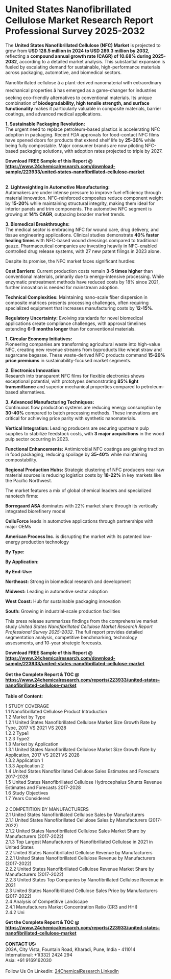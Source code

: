 <h1>United States Nanofibrillated Cellulose Market Research Report Professional Survey 2025-2032</h1><p>The <strong>United States Nanofibrillated Cellulose (NFC) Market</strong> is projected to grow from <strong>USD 128.5 million in 2024 to USD 289.3 million by 2032</strong>, reflecting a <strong>compound annual growth rate (CAGR) of 10.68% during 2025-2032</strong>, according to a detailed market analysis. This substantial expansion is fueled by escalating demand for sustainable, high-performance materials across packaging, automotive, and biomedical sectors.</p><p>Nanofibrillated cellulose â a plant-derived nanomaterial with extraordinary mechanical properties â has emerged as a game-changer for industries seeking eco-friendly alternatives to conventional materials. Its unique combination of <strong>biodegradability, high tensile strength, and surface functionality</strong> makes it particularly valuable in composite materials, barrier coatings, and advanced medical applications.</p><p><strong>1. Sustainable Packaging Revolution:</strong><br>
The urgent need to replace petroleum-based plastics is accelerating NFC adoption in packaging. Recent FDA approvals for food-contact NFC films have opened doors for products that extend shelf life by <strong>25-30%</strong> while being fully compostable. Major consumer brands are now piloting NFC-based packaging solutions, with adoption rates projected to triple by 2027.</p><div><b>Download FREE Sample of this Report @ 
            <a href="https://www.24chemicalresearch.com/download-sample/223933/united-states-nanofibrillated-cellulose-market">
            https://www.24chemicalresearch.com/download-sample/223933/united-states-nanofibrillated-cellulose-market</a></b></div><br><p><strong>2. Lightweighting in Automotive Manufacturing:</strong><br>
Automakers are under intense pressure to improve fuel efficiency through material innovation. NFC-reinforced composites reduce component weight by <strong>15-20%</strong> while maintaining structural integrity, making them ideal for interior panels and trim components. The automotive NFC segment is growing at <strong>14% CAGR</strong>, outpacing broader market trends.</p><p><strong>3. Biomedical Breakthroughs:</strong><br>
The medical sector is embracing NFC for wound care, drug delivery, and tissue engineering applications. Clinical studies demonstrate <strong>40% faster healing times</strong> with NFC-based wound dressings compared to traditional gauze. Pharmaceutical companies are investing heavily in NFC-enabled controlled drug release systems, with 27 new patent filings in 2023 alone.</p><p>Despite its promise, the NFC market faces significant hurdles:</p><p><strong>Cost Barriers:</strong> Current production costs remain <strong>3-5 times higher</strong> than conventional materials, primarily due to energy-intensive processing. While enzymatic pretreatment methods have reduced costs by 18% since 2021, further innovation is needed for mainstream adoption.</p><p><strong>Technical Complexities:</strong> Maintaining nano-scale fiber dispersion in composite matrices presents processing challenges, often requiring specialized equipment that increases manufacturing costs by <strong>12-15%</strong>.</p><p><strong>Regulatory Uncertainty:</strong> Evolving standards for novel biomedical applications create compliance challenges, with approval timelines extending <strong>6-9 months longer</strong> than for conventional materials.</p><p><strong>1. Circular Economy Initiatives:</strong><br>
Pioneering companies are transforming agricultural waste into high-value NFC, creating new revenue streams from byproducts like wheat straw and sugarcane bagasse. These waste-derived NFC products command <strong>15-20% price premiums</strong> in sustainability-focused market segments.</p><p><strong>2. Electronics Innovation:</strong><br>
Research into transparent NFC films for flexible electronics shows exceptional potential, with prototypes demonstrating <strong>85% light transmittance</strong> and superior mechanical properties compared to petroleum-based alternatives.</p><p><strong>3. Advanced Manufacturing Techniques:</strong><br>
Continuous flow production systems are reducing energy consumption by <strong>30-40%</strong> compared to batch processing methods. These innovations are critical for achieving price parity with synthetic nanomaterials.</p><p><strong>Vertical Integration:</strong> Leading producers are securing upstream pulp supplies to stabilize feedstock costs, with <strong>3 major acquisitions</strong> in the wood pulp sector occurring in 2023.</p><p><strong>Functional Enhancements:</strong> Antimicrobial NFC coatings are gaining traction in food packaging, reducing spoilage by <strong>35-40%</strong> while maintaining compostability.</p><p><strong>Regional Production Hubs:</strong> Strategic clustering of NFC producers near raw material sources is reducing logistics costs by <strong>18-22%</strong> in key markets like the Pacific Northwest.</p><p>The market features a mix of global chemical leaders and specialized nanotech firms:</p><p><strong>Borregaard ASA</strong> dominates with 22% market share through its vertically integrated biorefinery model</p><p><strong>CelluForce</strong> leads in automotive applications through partnerships with major OEMs</p><p><strong>American Process Inc.</strong> is disrupting the market with its patented low-energy production technology</p><p><strong>By Type:</strong></p><p><strong>By Application:</strong></p><p><strong>By End-Use:</strong></p><p><strong>Northeast:</strong> Strong in biomedical research and development</p><p><strong>Midwest:</strong> Leading in automotive sector adoption</p><p><strong>West Coast:</strong> Hub for sustainable packaging innovation</p><p><strong>South:</strong> Growing in industrial-scale production facilities</p><p>This press release summarizes findings from the comprehensive market study <em>United States Nanofibrillated Cellulose Market Research Report Professional Survey 2025-2032</em>. The full report provides detailed segmentation analysis, competitive benchmarking, technology assessments, and 10-year strategic forecasts.</p><div><b>Download FREE Sample of this Report @ 
            <a href="https://www.24chemicalresearch.com/download-sample/223933/united-states-nanofibrillated-cellulose-market">
            https://www.24chemicalresearch.com/download-sample/223933/united-states-nanofibrillated-cellulose-market</a></b></div><br><div><b>Get the Complete Report & TOC @ 
            <a href="https://www.24chemicalresearch.com/reports/223933/united-states-nanofibrillated-cellulose-market">
            https://www.24chemicalresearch.com/reports/223933/united-states-nanofibrillated-cellulose-market</a></b></div><br>
            <b>Table of Content:</b><p>1 STUDY COVERAGE<br />
1.1 Nanofibrillated Cellulose Product Introduction<br />
1.2 Market by Type<br />
1.2.1 United States Nanofibrillated Cellulose Market Size Growth Rate by Type, 2017 VS 2021 VS 2028<br />
1.2.2 Type1<br />
1.2.3 Type2<br />
1.3 Market by Application<br />
1.3.1 United States Nanofibrillated Cellulose  Market Size Growth Rate by Application, 2017 VS 2021 VS 2028<br />
1.3.2 Application 1<br />
1.3.3 Application 2<br />
1.4 United States Nanofibrillated Cellulose  Sales Estimates and Forecasts 2017-2028<br />
1.5 United States Nanofibrillated Cellulose Hydrocephalus Shunts Revenue Estimates and Forecasts 2017-2028<br />
1.6 Study Objectives<br />
1.7 Years Considered<br />
<br />
2 COMPETITION BY MANUFACTURERS<br />
2.1 United States Nanofibrillated Cellulose Sales by Manufacturers<br />
2.1.1 United States Nanofibrillated Cellulose Sales by Manufacturers (2017-2022)<br />
2.1.2 United States Nanofibrillated Cellulose Sales Market Share by Manufacturers (2017-2022)<br />
2.1.3 Top Largest Manufacturers of  Nanofibrillated Cellulose in 2021 in United States<br />
2.2 United States Nanofibrillated Cellulose Revenue by Manufacturers<br />
2.2.1 United States Nanofibrillated Cellulose Revenue by Manufacturers (2017-2022)<br />
2.2.2 United States Nanofibrillated Cellulose Revenue Market Share by Manufacturers (2017-2022)<br />
2.2.3 United States Top Companies by Nanofibrillated Cellulose Revenue in 2021<br />
2.3 United States Nanofibrillated Cellulose Sales Price by Manufacturers (2017-2022)<br />
2.4 Analysis of Competitive Landscape<br />
2.4.1 Manufacturers Market Concentration Ratio (CR3 and HHI)<br />
2.4.2 Uni</p><div><b>Get the Complete Report & TOC @ 
            <a href="https://www.24chemicalresearch.com/reports/223933/united-states-nanofibrillated-cellulose-market">
            https://www.24chemicalresearch.com/reports/223933/united-states-nanofibrillated-cellulose-market</a></b></div><br><b>CONTACT US:</b><br>
            203A, City Vista, Fountain Road, Kharadi, Pune, India - 411014<br>
            International: +1(332) 2424 294<br>
            Asia: +91 9169162030 <br><br>
            Follow Us On LinkedIn: <a href="https://www.linkedin.com/company/24chemicalresearch/">24ChemicalResearch LinkedIn</a>